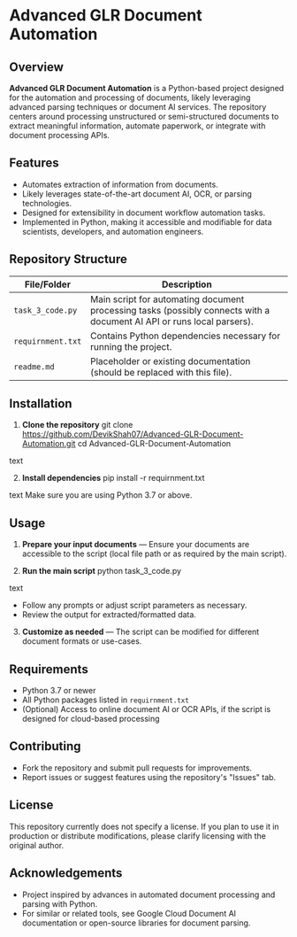 # Advanced GLR Document Automation

## Overview

**Advanced GLR Document Automation** is a Python-based project designed for the automation and processing of documents, likely leveraging advanced parsing techniques or document AI services. The repository centers around processing unstructured or semi-structured documents to extract meaningful information, automate paperwork, or integrate with document processing APIs.

## Features

- Automates extraction of information from documents.
- Likely leverages state-of-the-art document AI, OCR, or parsing technologies.
- Designed for extensibility in document workflow automation tasks.
- Implemented in Python, making it accessible and modifiable for data scientists, developers, and automation engineers.

## Repository Structure

| File/Folder         | Description                                                    |
|---------------------|----------------------------------------------------------------|
| `task_3_code.py`    | Main script for automating document processing tasks (possibly connects with a document AI API or runs local parsers).    |
| `requirnment.txt`   | Contains Python dependencies necessary for running the project. |
| `readme.md`         | Placeholder or existing documentation (should be replaced with this file).   |

## Installation

1. **Clone the repository**
git clone https://github.com/DevikShah07/Advanced-GLR-Document-Automation.git
cd Advanced-GLR-Document-Automation

text

2. **Install dependencies**
pip install -r requirnment.txt

text
Make sure you are using Python 3.7 or above.

## Usage

1. **Prepare your input documents** — Ensure your documents are accessible to the script (local file path or as required by the main script).

2. **Run the main script**
python task_3_code.py

text
- Follow any prompts or adjust script parameters as necessary.
- Review the output for extracted/formatted data.

3. **Customize as needed** — The script can be modified for different document formats or use-cases.

## Requirements

- Python 3.7 or newer
- All Python packages listed in `requirnment.txt`
- (Optional) Access to online document AI or OCR APIs, if the script is designed for cloud-based processing

## Contributing

- Fork the repository and submit pull requests for improvements.
- Report issues or suggest features using the repository's "Issues" tab.

## License

This repository currently does not specify a license. If you plan to use it in production or distribute modifications, please clarify licensing with the original author.

## Acknowledgements

- Project inspired by advances in automated document processing and parsing with Python.
- For similar or related tools, see Google Cloud Document AI documentation or open-source libraries for document parsing.
